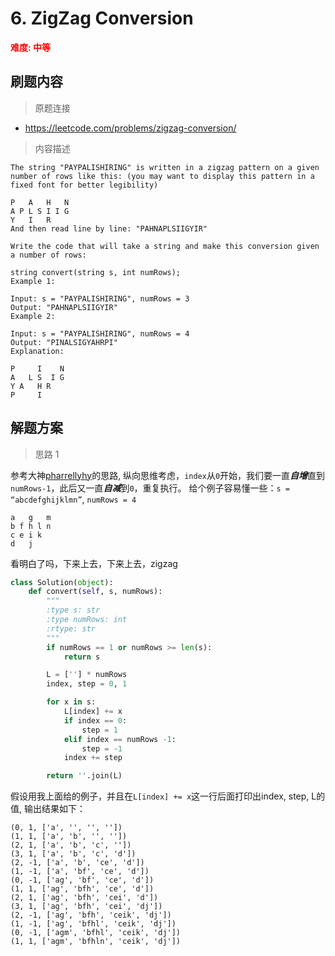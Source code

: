 # 6. ZigZag Conversion
**<font color=red>难度: 中等</font>**

## 刷题内容

> 原题连接

* https://leetcode.com/problems/zigzag-conversion/

> 内容描述

```
The string "PAYPALISHIRING" is written in a zigzag pattern on a given number of rows like this: (you may want to display this pattern in a fixed font for better legibility)

P   A   H   N
A P L S I I G
Y   I   R
And then read line by line: "PAHNAPLSIIGYIR"

Write the code that will take a string and make this conversion given a number of rows:

string convert(string s, int numRows);
Example 1:

Input: s = "PAYPALISHIRING", numRows = 3
Output: "PAHNAPLSIIGYIR"
Example 2:

Input: s = "PAYPALISHIRING", numRows = 4
Output: "PINALSIGYAHRPI"
Explanation:

P     I    N
A   L S  I G
Y A   H R
P     I
```

## 解题方案

> 思路 1

参考大神[pharrellyhy](https://leetcode.com/problems/zigzag-conversion/discuss/3404/Python-O(n)-Solution-in-96ms-(99.43)?page=2)的思路,
纵向思维考虑，```index```从```0```开始，我们要一直***自增***直到```numRows-1```，此后又一直***自减***到```0```，重复执行。
给个例子容易懂一些：```s = “abcdefghijklmn”```, ```numRows = 4```
```
a   g   m
b f h l n
c e i k
d   j
```
看明白了吗，下来上去，下来上去，zigzag


```python
class Solution(object):
    def convert(self, s, numRows):
        """
        :type s: str
        :type numRows: int
        :rtype: str
        """
        if numRows == 1 or numRows >= len(s):
            return s

        L = [''] * numRows
        index, step = 0, 1

        for x in s:
            L[index] += x
            if index == 0:
                step = 1
            elif index == numRows -1:
                step = -1
            index += step

        return ''.join(L)
```
假设用我上面给的例子，并且在```L[index] += x```这一行后面打印出index, step, L的值, 输出结果如下：
```
(0, 1, ['a', '', '', ''])
(1, 1, ['a', 'b', '', ''])
(2, 1, ['a', 'b', 'c', ''])
(3, 1, ['a', 'b', 'c', 'd'])
(2, -1, ['a', 'b', 'ce', 'd'])
(1, -1, ['a', 'bf', 'ce', 'd'])
(0, -1, ['ag', 'bf', 'ce', 'd'])
(1, 1, ['ag', 'bfh', 'ce', 'd'])
(2, 1, ['ag', 'bfh', 'cei', 'd'])
(3, 1, ['ag', 'bfh', 'cei', 'dj'])
(2, -1, ['ag', 'bfh', 'ceik', 'dj'])
(1, -1, ['ag', 'bfhl', 'ceik', 'dj'])
(0, -1, ['agm', 'bfhl', 'ceik', 'dj'])
(1, 1, ['agm', 'bfhln', 'ceik', 'dj'])
```

